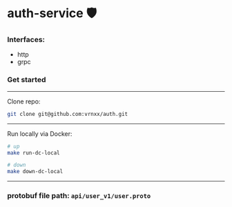 # auth-service 🛡

### Interfaces:

- http
- grpc

### Get started

---

Clone repo:

```sh
git clone git@github.com:vrnxx/auth.git
```

---

Run locally via Docker:

```sh
# up
make run-dc-local
```

```sh
# down
make down-dc-local
```

---
### protobuf file path: `api/user_v1/user.proto`